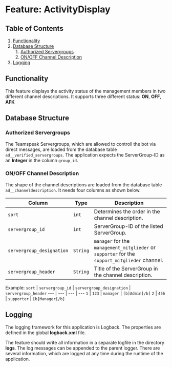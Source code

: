# Feature: ActivityDisplay
## Table of Contents
1. [Functionality](#functionality)
1. [Database Structure](#database-structure)
   1. [Authorized Servergroups](#authorized-servergroups)
   1. [ON/OFF Channel Description](#onoff-channel-description)
1. [Logging](#logging)

## Functionality
This feature displays the activity status of the management members in two different channel descriptions. It supports three different status: **ON**, **OFF**, **AFK**

## Database Structure
### Authorized Servergroups
The Teamspeak Servergroups, which are allowed to controll the bot via direct messages, are loaded from the database table `ad__verified_servergroups`. The application expects the ServerGroup-ID as an **Integer** in the column `group_id`.

### ON/OFF Channel Description
The shape of the channel descriptions are loaded from the database table `ad__channeldescription`. It needs four columns as shown below.

Column | Type | Description
--- | --- | ---
`sort` | `int` | Determines the order in the channel description.
`servergroup_id` | `int` | ServerGroup-ID of the listed ServerGroup.
`servergroup_designation` | `String` | `manager` for the `management_mitglieder` or `supporter` for the `support_mitglieder` channel.
`servergroup_header` | `String` | Title of the ServerGroup in the channel description.

Example:
`sort` | `servergroup_id` | `servergroup_designation` | `servergroup_header`
--- | --- | --- | ---
`1` | `123` | `manager` | `[b]Admin[/b]`
`2` | `456` | `supporter` | `[b]Manager[/b]`

## Logging
The logging framework for this application is Logback. The properties are defined in the global **logback.xml** file.

The feature should write all information in a separate logfile in the directory **logs**. The log messages can be appended to the parent logger. There are several information, which are logged at any time during the runtime of the application.
